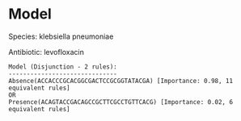 
# Model

Species: klebsiella pneumoniae

Antibiotic: levofloxacin

```
Model (Disjunction - 2 rules):
------------------------------
Absence(ACCACCCGCACGGCGACTCCGCGGTATACGA) [Importance: 0.98, 11 equivalent rules]
OR
Presence(ACAGTACCGACAGCCGCTTCGCCTGTTCACG) [Importance: 0.02, 6 equivalent rules]

```

